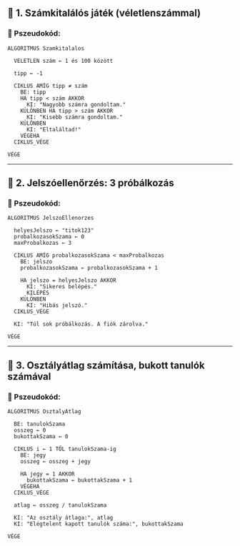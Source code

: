 ## 🔷 1. **Számkitalálós játék (véletlenszámmal)**


### 🔸 Pszeudokód:

```plaintext
ALGORITMUS Szamkitalalos

  VELETLEN szám ← 1 és 100 között

  tipp ← -1

  CIKLUS AMÍG tipp ≠ szám
    BE: tipp
    HA tipp < szám AKKOR
      KI: "Nagyobb számra gondoltam."
    KÜLÖNBEN HA tipp > szám AKKOR
      KI: "Kisebb számra gondoltam."
    KÜLÖNBEN
      KI: "Eltaláltad!"
    VÉGEHA
  CIKLUS_VÉGE

VÉGE
```

---

## 🔷 2. **Jelszóellenőrzés: 3 próbálkozás**


### 🔸 Pszeudokód:

```plaintext
ALGORITMUS JelszoEllenorzes

  helyesJelszo ← "titok123"
  probalkozasokSzama ← 0
  maxProbalkozas ← 3

  CIKLUS AMÍG probalkozasokSzama < maxProbalkozas
    BE: jelszo
    probalkozasokSzama ← probalkozasokSzama + 1

    HA jelszo = helyesJelszo AKKOR
      KI: "Sikeres belépés."
      KILÉPÉS
    KÜLÖNBEN
      KI: "Hibás jelszó."
  CIKLUS_VÉGE

  KI: "Túl sok próbálkozás. A fiók zárolva."

VÉGE
```

---

## 🔷 3. **Osztályátlag számítása, bukott tanulók számával**


### 🔸 Pszeudokód:

```plaintext
ALGORITMUS OsztalyAtlag

  BE: tanulokSzama
  osszeg ← 0
  bukottakSzama ← 0

  CIKLUS i ← 1 TŐL tanulokSzama-ig
    BE: jegy
    osszeg ← osszeg + jegy

    HA jegy = 1 AKKOR
      bukottakSzama ← bukottakSzama + 1
    VÉGEHA
  CIKLUS_VÉGE

  atlag ← osszeg / tanulokSzama

  KI: "Az osztály átlaga:", atlag
  KI: "Elégtelent kapott tanulók száma:", bukottakSzama

VÉGE
```

